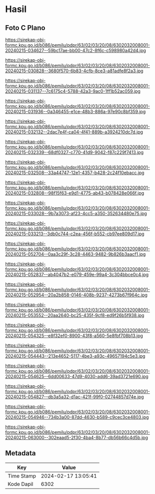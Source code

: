 # Hasil

## Foto C Plano

https://sirekap-obj-formc.kpu.go.id/b086/pemilu/pdpr/63/02/03/20/08/6302032008001-20240215-034627--59bc17ae-bb00-47c2-8f6c-c598980a42d4.jpg

https://sirekap-obj-formc.kpu.go.id/b086/pemilu/pdpr/63/02/03/20/08/6302032008001-20240215-030828--3680f570-6b83-4cfb-8ce3-a81adfe8f2a3.jpg

https://sirekap-obj-formc.kpu.go.id/b086/pemilu/pdpr/63/02/03/20/08/6302032008001-20240215-031137--7c6175c4-5788-42a3-9ac0-1ff1b52ac059.jpg

https://sirekap-obj-formc.kpu.go.id/b086/pemilu/pdpr/63/02/03/20/08/6302032008001-20240215-031936--0a346455-e1ce-48b3-886a-97e90c8bf359.jpg

https://sirekap-obj-formc.kpu.go.id/b086/pemilu/pdpr/63/02/03/20/08/6302032008001-20240215-032132--2dac7e4f-ca04-4f41-889b-a3924210dc7d.jpg

https://sirekap-obj-formc.kpu.go.id/b086/pemilu/pdpr/63/02/03/20/08/6302032008001-20240215-032339--68df0327-c770-41d9-9042-f87c229f7413.jpg

https://sirekap-obj-formc.kpu.go.id/b086/pemilu/pdpr/63/02/03/20/08/6302032008001-20240215-032508--33a44747-12e1-4357-b428-2c24f10ebacc.jpg

https://sirekap-obj-formc.kpu.go.id/b086/pemilu/pdpr/63/02/03/20/08/6302032008001-20240215-032808--98f15f63-e9d1-4775-ab43-b078428e066f.jpg

https://sirekap-obj-formc.kpu.go.id/b086/pemilu/pdpr/63/02/03/20/08/6302032008001-20240215-033028--9b7a3073-af23-4cc5-a350-352634480e75.jpg

https://sirekap-obj-formc.kpu.go.id/b086/pemilu/pdpr/63/02/03/20/08/6302032008001-20240215-033213--3db0c744-c2ea-456f-b552-cb97ee809d17.jpg

https://sirekap-obj-formc.kpu.go.id/b086/pemilu/pdpr/63/02/03/20/08/6302032008001-20240215-052704--0aa3c29f-3c28-4463-9482-9b826b3aacf1.jpg

https://sirekap-obj-formc.kpu.go.id/b086/pemilu/pdpr/63/02/03/20/08/6302032008001-20240215-052837--ab4047b2-e079-459e-99a4-3c304bbce0c4.jpg

https://sirekap-obj-formc.kpu.go.id/b086/pemilu/pdpr/63/02/03/20/08/6302032008001-20240215-052954--20a2b858-0146-408b-9237-4273b67f964c.jpg

https://sirekap-obj-formc.kpu.go.id/b086/pemilu/pdpr/63/02/03/20/08/6302032008001-20240215-053552--20aa2640-bc25-435f-9cf8-ed9f26b5f938.jpg

https://sirekap-obj-formc.kpu.go.id/b086/pemilu/pdpr/63/02/03/20/08/6302032008001-20240215-054325--e8f32ef0-8900-43f8-a560-5e8fbf708b13.jpg

https://sirekap-obj-formc.kpu.go.id/b086/pemilu/pdpr/63/02/03/20/08/6302032008001-20240215-054443--213e4652-5117-4be3-a93c-49657194c5e3.jpg

https://sirekap-obj-formc.kpu.go.id/b086/pemilu/pdpr/63/02/03/20/08/6302032008001-20240215-054625--6dd00633-47d9-4030-add6-39ad3721e690.jpg

https://sirekap-obj-formc.kpu.go.id/b086/pemilu/pdpr/63/02/03/20/08/6302032008001-20240215-054827--db3a5a32-d1ac-421f-99f0-02744857d74e.jpg

https://sirekap-obj-formc.kpu.go.id/b086/pemilu/pdpr/63/02/03/20/08/6302032008001-20240215-054946--734b3a00-87dd-4630-b589-c9cec3ce4803.jpg

https://sirekap-obj-formc.kpu.go.id/b086/pemilu/pdpr/63/02/03/20/08/6302032008001-20240215-063000--302eaad5-2f30-4ba4-8b77-db56b66c4d5b.jpg


## Metadata

| Key        | Value               |
| ---------- | ------------------- |
| Time Stamp | 2024-02-17 13:05:41 |
| Kode Dapil | 6302                |



